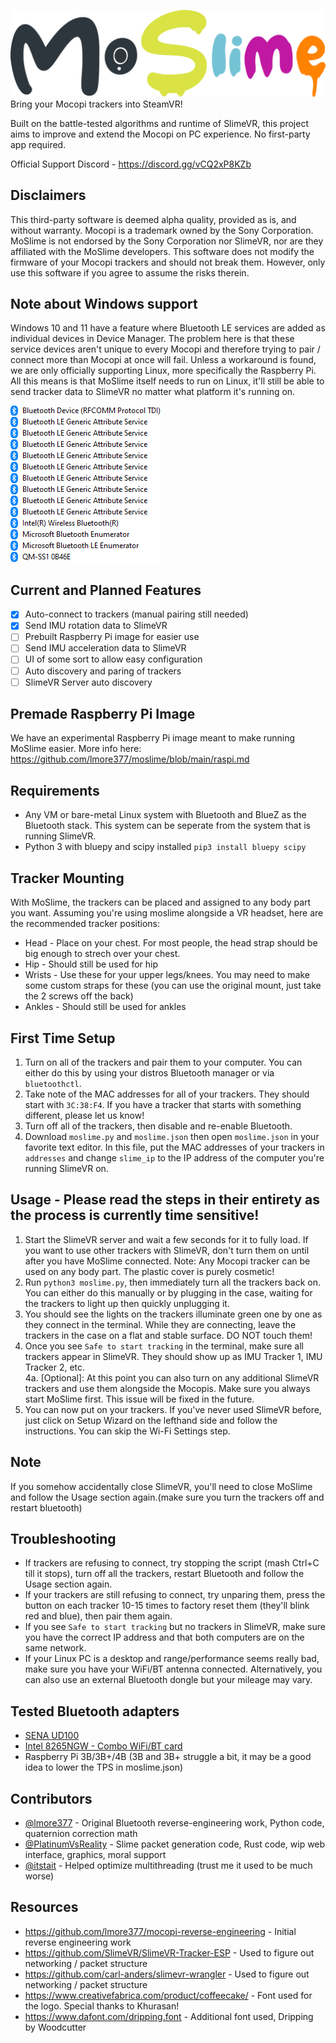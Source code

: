 ![moslime](resources/moslime_logo.png)
Bring your Mocopi trackers into SteamVR!

Built on the battle-tested algorithms and runtime of SlimeVR, this project aims to improve and extend the Mocopi on PC experience. No first-party app required.

Official Support Discord - https://discord.gg/vCQ2xP8KZb

## Disclaimers
This third-party software is deemed alpha quality, provided as is, and without warranty.
Mocopi is a trademark owned by the Sony Corporation. MoSlime is not endorsed by the Sony Corporation nor SlimeVR, nor are they affiliated with the MoSlime developers.
This software does not modify the firmware of your Mocopi trackers and should not break them. However, only use this software if you agree to assume the risks therein.

## Note about Windows support
Windows 10 and 11 have a feature where Bluetooth LE services are added as individual devices in Device Manager. The problem here is that these service devices aren't unique to every Mocopi and therefore trying to pair / connect more than Mocopi at once will fail. Unless a workaround is found, we are only officially supporting Linux, more specifically the Raspberry Pi. All this means is that MoSlime itself needs to run on Linux, it'll still be able to send tracker data to SlimeVR no matter what platform it's running on. 

![windows bt stack. i wish l could take screenshots](resources/windows-bt.png)

## Current and Planned Features
- [x] Auto-connect to trackers (manual pairing still needed) 
- [x] Send IMU rotation data to SlimeVR
- [ ] Prebuilt Raspberry Pi image for easier use
- [ ] Send IMU acceleration data to SlimeVR
- [ ] UI of some sort to allow easy configuration
- [ ] Auto discovery and paring of trackers
- [ ] SlimeVR Server auto discovery

## Premade Raspberry Pi Image
We have an experimental Raspberry Pi image meant to make running MoSlime easier. More info here: https://github.com/lmore377/moslime/blob/main/raspi.md

## Requirements
 - Any VM or bare-metal Linux system with Bluetooth and BlueZ as the Bluetooth stack. This system can be seperate from the system that is running SlimeVR.
 - Python 3 with bluepy and scipy installed `pip3 install bluepy scipy`

## Tracker Mounting
With MoSlime, the trackers can be placed and assigned to any body part you want. Assuming you're using moslime alongside a VR headset, here are the recommended tracker positions:
 - Head   - Place on your chest. For most people, the head strap should be big enough to strech over your chest.
 - Hip    - Should still be used for hip
 - Wrists - Use these for your upper legs/knees. You may need to make some custom straps for these (you can use the original mount, just take the 2 screws off the back)
 - Ankles - Should still be used for ankles

## First Time Setup
1. Turn on all of the trackers and pair them to your computer. You can either do this by using your distros Bluetooth manager or via `bluetoothctl`.
2. Take note of the MAC addresses for all of your trackers. They should start with `3C:38:F4`. If you have a tracker that starts with something different, please let us know!
3. Turn off all of the trackers, then disable and re-enable Bluetooth.
4. Download `moslime.py` and `moslime.json` then open `moslime.json` in your favorite text editor. In this file, put the MAC addresses of your trackers in `addresses` and change `slime_ip` to the IP address of the computer you're running SlimeVR on.

## Usage - Please read the steps in their entirety as the process is currently time sensitive!
1. Start the SlimeVR server and wait a few seconds for it to fully load. If you want to use other trackers with SlimeVR, don't turn them on until after you have MoSlime connected. Note: Any Mocopi tracker can be used on any body part. The plastic cover is purely cosmetic!
2. Run `python3 moslime.py`, then immediately turn all the trackers back on. You can either do this manually or by plugging in the case, waiting for the trackers to light up then quickly unplugging it.
3. You should see the lights on the trackers illuminate green one by one as they connect in the terminal. While they are connecting, leave the trackers in the case on a flat and stable surface. DO NOT touch them!
4. Once you see `Safe to start tracking` in the terminal, make sure all trackers appear in SlimeVR. They should show up as IMU Tracker 1, IMU Tracker 2, etc.\
 4a. [Optional]: At this point you can also turn on any additional SlimeVR trackers and use them alongside the Mocopis. Make sure you always start MoSlime first. This issue will be fixed in the future.
5. You can now put on your trackers. If you've never used SlimeVR before, just click on Setup Wizard on the lefthand side and follow the instructions. You can skip the Wi-Fi Settings step.

## Note
If you somehow accidentally close SlimeVR, you'll need to close MoSlime and follow the Usage section again.(make sure you turn the trackers off and restart bluetooth)

## Troubleshooting
 - If trackers are refusing to connect, try stopping the script (mash Ctrl+C till it stops), turn off all the trackers, restart Bluetooth and follow the Usage section again.
 - If your trackers are still refusing to connect, try unparing them, press the button on each tracker 10-15 times to factory reset them (they'll blink red and blue), then pair them again.
 - If you see `Safe to start tracking` but no trackers in SlimeVR, make sure you have the correct IP address and that both computers are on the same network.
 - If your Linux PC is a desktop and range/performance seems really bad, make sure you have your WiFi/BT antenna connected. Alternatively, you can also use an external Bluetooth dongle but your mileage may vary. 

## Tested Bluetooth adapters
 - [SENA UD100](http://www.senanetworks.com/ud100-g03.hl)
 - [Intel 8265NGW - Combo WiFi/BT card](https://www.intel.com/content/www/us/en/products/sku/94150/intel-dual-band-wirelessac-8265/specifications.hl)
 - Raspberry Pi 3B/3B+/4B (3B and 3B+ struggle a bit, it may be a good idea to lower the TPS in moslime.json)

## Contributors
 - [@lmore377](https://github.com/lmore377) - Original Bluetooth reverse-engineering work, Python code, quaternion correction math
 - [@PlatinumVsReality](https://github.com/PlatinumVsReality) - Slime packet generation code, Rust code, wip web interface, graphics, moral support
 - [@itstait](https://github.com/itstait) - Helped optimize multithreading (trust me it used to be much worse)

## Resources
 - https://github.com/lmore377/mocopi-reverse-engineering - Initial reverse engineering work
 - https://github.com/SlimeVR/SlimeVR-Tracker-ESP - Used to figure out networking / packet structure
 - https://github.com/carl-anders/slimevr-wrangler - Used to figure out networking / packet structure
 - https://www.creativefabrica.com/product/coffeecake/ - Font used for the logo. Special thanks to Khurasan!
 - https://www.dafont.com/dripping.font - Additional font used, Dripping by Woodcutter
